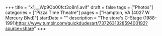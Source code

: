 +++
title = "x1j__Wp9Ob00fct3o8n1.avif"
draft = false
tags = ["Photos"]
categories = ["Pizza Time Theatre"]
pages = ["Hampton, VA (4027 W Mercury Blvd)"]
startDate = ""
description = "The store's C-Stage (1988-1991)https://www.tumblr.com/quickdudesart/737263132859400192?source=share"
+++
